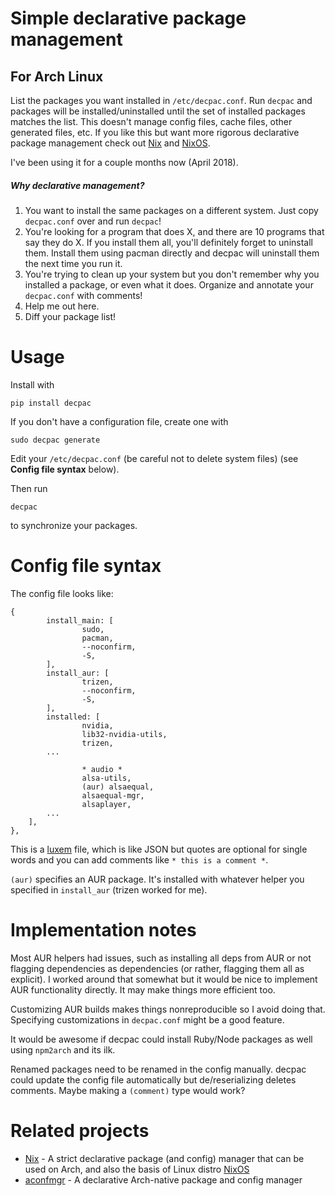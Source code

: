 # Simple declarative package management
## For Arch Linux

List the packages you want installed in `/etc/decpac.conf`.  Run `decpac` and packages will be installed/uninstalled until the set of installed packages matches the list.  This doesn't manage config files, cache files, other generated files, etc.  If you like this but want more rigorous declarative package management check out [Nix](https://nixos.org/nix/) and [NixOS](https://nixos.org/).

I've been using it for a couple months now (April 2018).

##### Why declarative management?

1. You want to install the same packages on a different system.  Just copy `decpac.conf` over and run `decpac`!
2. You're looking for a program that does X, and there are 10 programs that say they do X.  If you install them all, you'll definitely forget to uninstall them.  Install them using pacman directly and decpac will uninstall them the next time you run it.
3. You're trying to clean up your system but you don't remember why you installed a package, or even what it does.  Organize and annotate your `decpac.conf` with comments!
4. Help me out here.
5. Diff your package list!

# Usage

Install with
```
pip install decpac
```

If you don't have a configuration file, create one with
```
sudo decpac generate
```

Edit your `/etc/decpac.conf` (be careful not to delete system files) (see **Config file syntax** below).

Then run
```
decpac
```
to synchronize your packages.

# Config file syntax

The config file looks like:

```
{
        install_main: [
                sudo,
                pacman,
                --noconfirm,
                -S,
        ],
        install_aur: [
                trizen,
                --noconfirm,
                -S,
        ],
        installed: [
                nvidia,
                lib32-nvidia-utils,
                trizen,
		...

                * audio *
                alsa-utils,
                (aur) alsaequal,
                alsaequal-mgr,
                alsaplayer,
		...
	],
},
```
This is a [luxem](https://gitlab.com/rendaw/luxem) file, which is like JSON but quotes are optional for single words and you can add comments like `* this is a comment *`.

`(aur)` specifies an AUR package.  It's installed with whatever helper you specified in `install_aur` (trizen worked for me).

# Implementation notes

Most AUR helpers had issues, such as installing all deps from AUR or not flagging dependencies as dependencies (or rather, flagging them all as explicit).  I worked around that somewhat but it would be nice to implement AUR functionality directly.  It may make things more efficient too.

Customizing AUR builds makes things nonreproducible so I avoid doing that.  Specifying customizations in `decpac.conf` might be a good feature.

It would be awesome if decpac could install Ruby/Node packages as well using `npm2arch` and its ilk.

Renamed packages need to be renamed in the config manually.  decpac could update the config file automatically but de/reserializing deletes comments.  Maybe making a `(comment)` type would work?

# Related projects

* [Nix](https://nixos.org/nix/) - A strict declarative package (and config) manager that can be used on Arch, and also the basis of Linux distro [NixOS](https://nixos.org/)
* [aconfmgr](https://github.com/CyberShadow/aconfmgr) - A declarative Arch-native package and config manager
